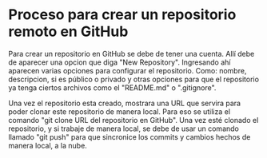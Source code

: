 # Proceso para crear un repositorio remoto en GitHub

Para crear un repositorio en GitHub se debe de tener una cuenta. Allí debe de aparecer una opcion que diga "New Repository". Ingresando ahí aparecen varias opciones para configurar el repositorio. Como: nombre, descripcion, si es público o privado y otras opciones para que el repositorio ya tenga ciertos archivos como el "README.md" o ".gitignore".

Una vez el repositorio esta creado, mostrara una URL que servira para poder clonar este repositorio de manera local. Para eso se utiliza el comando "git clone URL del repositorio en GitHub". Una vez esté clonado el repositorio, y si trabaje de manera local, se debe de usar un comando llamado "git push" para que sincronice los commits y cambios hechos de manera local, a la nube.